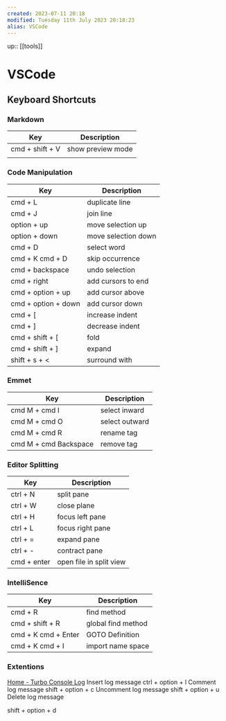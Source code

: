 ```yaml
---
created: 2023-07-11 20:18 
modified: Tuesday 11th July 2023 20:18:23
alias: VSCode
---
```

up::  [[tools]]

# VSCode 

## Keyboard Shortcuts
### Markdown
| Key             | Description       |
| --------------- | ----------------- |
| cmd + shift + V | show preview mode |
|                 |                   |

### Code Manipulation
| Key                 | Description         |
| ------------------- | ------------------- |
| cmd + L             | duplicate line      |
| cmd + J             | join line           |
| option + up         | move selection up   |
| option + down       | move selection down |
| cmd + D             | select word         |
| cmd + K cmd + D     | skip occurrence     |
| cmd + backspace     | undo selection      |
| cmd + right         | add cursors to end  |
| cmd + option + up   | add cursor above    |
| cmd + option + down | add cursor down     |
| cmd + [             | increase indent     |
| cmd + ]             | decrease indent     |
| cmd + shift + [     | fold                |
| cmd + shift + ]     | expand              |
| shift + s  + <      | surround with       |

### Emmet
| Key                   | Description    |
| --------------------- | -------------- |
| cmd M + cmd I         | select inward  |
| cmd M + cmd O         | select outward |
| cmd M + cmd R         | rename tag     |
| cmd M + cmd Backspace | remove tag     |

### Editor Splitting
| Key         | Description      |
| ----------- | ---------------- |
| ctrl + N    | split pane       |
| ctrl + W    | close plane      |
| ctrl + H    | focus left pane  |
| ctrl + L    | focus right pane |
| ctrl + =    | expand pane      |
| ctrl + -    | contract pane    |
| cmd + enter | open file in split view                 |
### IntelliSence
| Key                 | Description        |
| ------------------- | ------------------ |
| cmd + R             | find method        |
| cmd + shift + R     | global find method |
| cmd + K cmd + Enter | GOTO Definition    |
| cmd + K cmd + I     | import name space  |


### Extentions
[Home - Turbo Console Log](https://www.turboconsolelog.io/)
Insert log message
ctrl + option + l
Comment log message
shift + option + c
Uncomment log message
shift + option + u
Delete log message

shift + option + d